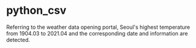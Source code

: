 # python_csv

Referring to the weather data opening portal, 
Seoul's highest temperature from 1904.03 to 2021.04 and the corresponding date and information are detected.
